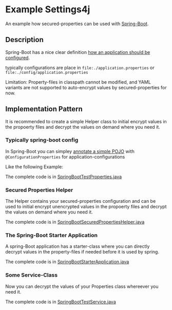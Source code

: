 # Example Settings4j

An example how secured-properties can be used with [Spring-Boot](https://spring.io/).

<!-- MACRO{toc} -->

## Description

Spring-Boot has a nice clear definition [how an application should be configured](https://docs.spring.io/spring-boot/docs/current/reference/html/boot-features-external-config.html).

typically configurations are place in `file:./application.properties` or `file:./config/application.properties`

Limitation: Property-files in classpath cannot be modified, and YAML variants are not supported to auto-encrypt values by secured-properties for now. 
  
## Implementation Pattern

It is recommended to create a simple Helper class to initial encrypt values in the propoerty files and decrypt the values on demand where you need it.

### Typically spring-boot config

In Spring-Boot you can simpley [annotate a simple POJO](https://docs.spring.io/spring-boot/docs/2.1.8.RELEASE/reference/html/configuration-metadata.html#configuration-metadata-annotation-processor) with `@ConfigurationProperties` for application-configurations

Like the following Example:

<!-- MACRO{snippet|id=configExample|file=src/test/java/net/brabenetz/lib/securedproperties/snippets/SpringBootTestProperties.java} -->

The complete code is in [SpringBootTestProperties.java](./xref-test/net/brabenetz/lib/securedproperties/snippets/SpringBootTestProperties.html)

### Secured Properties Helper

The Helper contains your secured-properties configuration and can be used to initial encrypt unencrypted values in the propoerty files and decrypt the values on demand where you need it.

<!-- MACRO{snippet|id=configExample|file=src/test/java/net/brabenetz/lib/securedproperties/snippets/SpringBootSecuredPropertiesHelper.java} -->

The complete code is in [SpringBootSecuredPropertiesHelper.java](./xref-test/net/brabenetz/lib/securedproperties/snippets/SpringBootSecuredPropertiesHelper.html)

### The Spring-Boot Starter Application

A spring-Boot application has a starter-class where you can directly decrypt values in the property-files if needed before it is used by spring.

<!-- MACRO{snippet|id=configExample|file=src/test/java/net/brabenetz/lib/securedproperties/snippets/SpringBootStarterApplication.java} -->

The complete code is in [SpringBootStarterApplication.java](./xref-test/net/brabenetz/lib/securedproperties/snippets/SpringBootStarterApplication.html)

### Some Service-Class

Now you can decrypt the values of your Properties class whereever you need it.

<!-- MACRO{snippet|id=configExample|file=src/test/java/net/brabenetz/lib/securedproperties/snippets/SpringBootTestService.java} -->

The complete code is in [SpringBootTestService.java](./xref-test/net/brabenetz/lib/securedproperties/snippets/SpringBootTestService.html)
